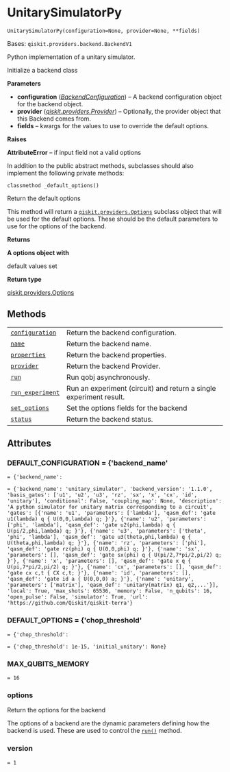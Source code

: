 # UnitarySimulatorPy

<span id="undefined" />

`UnitarySimulatorPy(configuration=None, provider=None, **fields)`

Bases: `qiskit.providers.backend.BackendV1`

Python implementation of a unitary simulator.

Initialize a backend class

**Parameters**

*   **configuration** ([*BackendConfiguration*](qiskit.providers.models.BackendConfiguration#qiskit.providers.models.BackendConfiguration "qiskit.providers.models.BackendConfiguration")) – A backend configuration object for the backend object.
*   **provider** ([*qiskit.providers.Provider*](qiskit.providers.Provider#qiskit.providers.Provider "qiskit.providers.Provider")) – Optionally, the provider object that this Backend comes from.
*   **fields** – kwargs for the values to use to override the default options.

**Raises**

**AttributeError** – if input field not a valid options

In addition to the public abstract methods, subclasses should also implement the following private methods:

<span id="undefined" />

`classmethod _default_options()`

Return the default options

This method will return a [`qiskit.providers.Options`](qiskit.providers.Options#qiskit.providers.Options "qiskit.providers.Options") subclass object that will be used for the default options. These should be the default parameters to use for the options of the backend.

**Returns**

**A options object with**

default values set

**Return type**

[qiskit.providers.Options](qiskit.providers.Options#qiskit.providers.Options "qiskit.providers.Options")

## Methods

|                                                                                                                                                                                                           |                                                                    |
| --------------------------------------------------------------------------------------------------------------------------------------------------------------------------------------------------------- | ------------------------------------------------------------------ |
| [`configuration`](qiskit.providers.basicaer.UnitarySimulatorPy.configuration#qiskit.providers.basicaer.UnitarySimulatorPy.configuration "qiskit.providers.basicaer.UnitarySimulatorPy.configuration")     | Return the backend configuration.                                  |
| [`name`](qiskit.providers.basicaer.UnitarySimulatorPy.name#qiskit.providers.basicaer.UnitarySimulatorPy.name "qiskit.providers.basicaer.UnitarySimulatorPy.name")                                         | Return the backend name.                                           |
| [`properties`](qiskit.providers.basicaer.UnitarySimulatorPy.properties#qiskit.providers.basicaer.UnitarySimulatorPy.properties "qiskit.providers.basicaer.UnitarySimulatorPy.properties")                 | Return the backend properties.                                     |
| [`provider`](qiskit.providers.basicaer.UnitarySimulatorPy.provider#qiskit.providers.basicaer.UnitarySimulatorPy.provider "qiskit.providers.basicaer.UnitarySimulatorPy.provider")                         | Return the backend Provider.                                       |
| [`run`](qiskit.providers.basicaer.UnitarySimulatorPy.run#qiskit.providers.basicaer.UnitarySimulatorPy.run "qiskit.providers.basicaer.UnitarySimulatorPy.run")                                             | Run qobj asynchronously.                                           |
| [`run_experiment`](qiskit.providers.basicaer.UnitarySimulatorPy.run_experiment#qiskit.providers.basicaer.UnitarySimulatorPy.run_experiment "qiskit.providers.basicaer.UnitarySimulatorPy.run_experiment") | Run an experiment (circuit) and return a single experiment result. |
| [`set_options`](qiskit.providers.basicaer.UnitarySimulatorPy.set_options#qiskit.providers.basicaer.UnitarySimulatorPy.set_options "qiskit.providers.basicaer.UnitarySimulatorPy.set_options")             | Set the options fields for the backend                             |
| [`status`](qiskit.providers.basicaer.UnitarySimulatorPy.status#qiskit.providers.basicaer.UnitarySimulatorPy.status "qiskit.providers.basicaer.UnitarySimulatorPy.status")                                 | Return the backend status.                                         |

## Attributes

<span id="undefined" />

### DEFAULT\_CONFIGURATION = \{'backend\_name'

`= {'backend_name':`

`= {'backend_name': 'unitary_simulator', 'backend_version': '1.1.0', 'basis_gates': ['u1', 'u2', 'u3', 'rz', 'sx', 'x', 'cx', 'id', 'unitary'], 'conditional': False, 'coupling_map': None, 'description': 'A python simulator for unitary matrix corresponding to a circuit', 'gates': [{'name': 'u1', 'parameters': ['lambda'], 'qasm_def': 'gate u1(lambda) q { U(0,0,lambda) q; }'}, {'name': 'u2', 'parameters': ['phi', 'lambda'], 'qasm_def': 'gate u2(phi,lambda) q { U(pi/2,phi,lambda) q; }'}, {'name': 'u3', 'parameters': ['theta', 'phi', 'lambda'], 'qasm_def': 'gate u3(theta,phi,lambda) q { U(theta,phi,lambda) q; }'}, {'name': 'rz', 'parameters': ['phi'], 'qasm_def': 'gate rz(phi) q { U(0,0,phi) q; }'}, {'name': 'sx', 'parameters': [], 'qasm_def': 'gate sx(phi) q { U(pi/2,7*pi/2,pi/2) q; }'}, {'name': 'x', 'parameters': [], 'qasm_def': 'gate x q { U(pi,7*pi/2,pi/2) q; }'}, {'name': 'cx', 'parameters': [], 'qasm_def': 'gate cx c,t { CX c,t; }'}, {'name': 'id', 'parameters': [], 'qasm_def': 'gate id a { U(0,0,0) a; }'}, {'name': 'unitary', 'parameters': ['matrix'], 'qasm_def': 'unitary(matrix) q1, q2,...'}], 'local': True, 'max_shots': 65536, 'memory': False, 'n_qubits': 16, 'open_pulse': False, 'simulator': True, 'url': 'https://github.com/Qiskit/qiskit-terra'}`

<span id="undefined" />

### DEFAULT\_OPTIONS = \{'chop\_threshold'

`= {'chop_threshold':`

`= {'chop_threshold': 1e-15, 'initial_unitary': None}`

<span id="undefined" />

### MAX\_QUBITS\_MEMORY

`= 16`

<span id="undefined" />

### options

Return the options for the backend

The options of a backend are the dynamic parameters defining how the backend is used. These are used to control the [`run()`](qiskit.providers.basicaer.UnitarySimulatorPy.run#qiskit.providers.basicaer.UnitarySimulatorPy.run "qiskit.providers.basicaer.UnitarySimulatorPy.run") method.

<span id="undefined" />

### version

`= 1`
